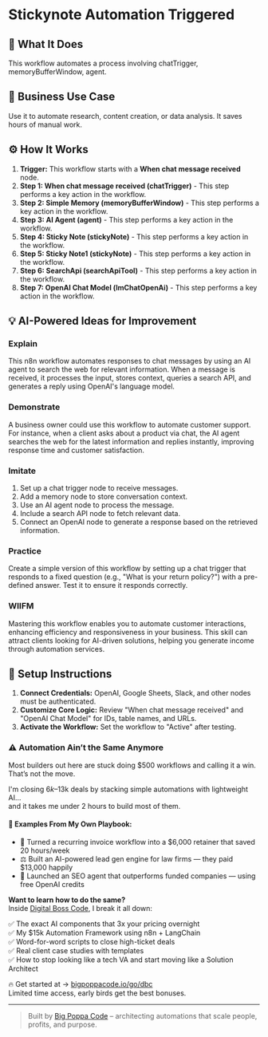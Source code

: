 # Stickynote Automation Triggered

## 🚀 What It Does
This workflow automates a process involving chatTrigger, memoryBufferWindow, agent.

## 💼 Business Use Case
Use it to automate research, content creation, or data analysis. It saves hours of manual work.

## ⚙️ How It Works
1.  **Trigger:** This workflow starts with a **When chat message received** node.
2. **Step 1: When chat message received (chatTrigger)** - This step performs a key action in the workflow.
3. **Step 2: Simple Memory (memoryBufferWindow)** - This step performs a key action in the workflow.
4. **Step 3: AI Agent (agent)** - This step performs a key action in the workflow.
5. **Step 4: Sticky Note (stickyNote)** - This step performs a key action in the workflow.
6. **Step 5: Sticky Note1 (stickyNote)** - This step performs a key action in the workflow.
7. **Step 6: SearchApi (searchApiTool)** - This step performs a key action in the workflow.
8. **Step 7: OpenAI Chat Model (lmChatOpenAi)** - This step performs a key action in the workflow.

## 💡 AI-Powered Ideas for Improvement
### Explain
This n8n workflow automates responses to chat messages by using an AI agent to search the web for relevant information. When a message is received, it processes the input, stores context, queries a search API, and generates a reply using OpenAI's language model.

### Demonstrate
A business owner could use this workflow to automate customer support. For instance, when a client asks about a product via chat, the AI agent searches the web for the latest information and replies instantly, improving response time and customer satisfaction.

### Imitate
1. Set up a chat trigger node to receive messages.
2. Add a memory node to store conversation context.
3. Use an AI agent node to process the message.
4. Include a search API node to fetch relevant data.
5. Connect an OpenAI node to generate a response based on the retrieved information.

### Practice
Create a simple version of this workflow by setting up a chat trigger that responds to a fixed question (e.g., "What is your return policy?") with a pre-defined answer. Test it to ensure it responds correctly.

### WIIFM
Mastering this workflow enables you to automate customer interactions, enhancing efficiency and responsiveness in your business. This skill can attract clients looking for AI-driven solutions, helping you generate income through automation services.

## 🔧 Setup Instructions
1. **Connect Credentials:** OpenAI, Google Sheets, Slack, and other nodes must be authenticated.
2. **Customize Core Logic:** Review "When chat message received" and "OpenAI Chat Model" for IDs, table names, and URLs.
3. **Activate the Workflow:** Set the workflow to "Active" after testing.

### ⚠️ Automation Ain’t the Same Anymore

Most builders out here are stuck doing $500 workflows and calling it a win.  
That’s not the move.  

I'm closing $6k–$13k deals by stacking simple automations with lightweight AI...  
and it takes me under 2 hours to build most of them.

#### 🧠 Examples From My Own Playbook:
- 🔁 Turned a recurring invoice workflow into a $6,000 retainer that saved 20 hours/week  
- ⚖️ Built an AI-powered lead gen engine for law firms — they paid $13,000 happily  
- 🚀 Launched an SEO agent that outperforms funded companies — using free OpenAI credits  

**Want to learn how to do the same?**  
Inside [Digital Boss Code](https://bigpoppacode.io/go/dbc), I break it all down:

✅ The exact AI components that 3x your pricing overnight  
✅ My $15k Automation Framework using n8n + LangChain  
✅ Word-for-word scripts to close high-ticket deals  
✅ Real client case studies with templates  
✅ How to stop looking like a tech VA and start moving like a Solution Architect  

🔥 Get started at → [bigpoppacode.io/go/dbc](https://bigpoppacode.io/go/dbc)  
Limited time access, early birds get the best bonuses.

---
> Built by [Big Poppa Code](https://bigpoppacode.io) – architecting automations that scale people, profits, and purpose.
